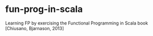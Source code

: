 # fun-prog-in-scala
Learning FP by exercising the Functional Programming in Scala book [Chiusano, Bjarnason, 2013]
